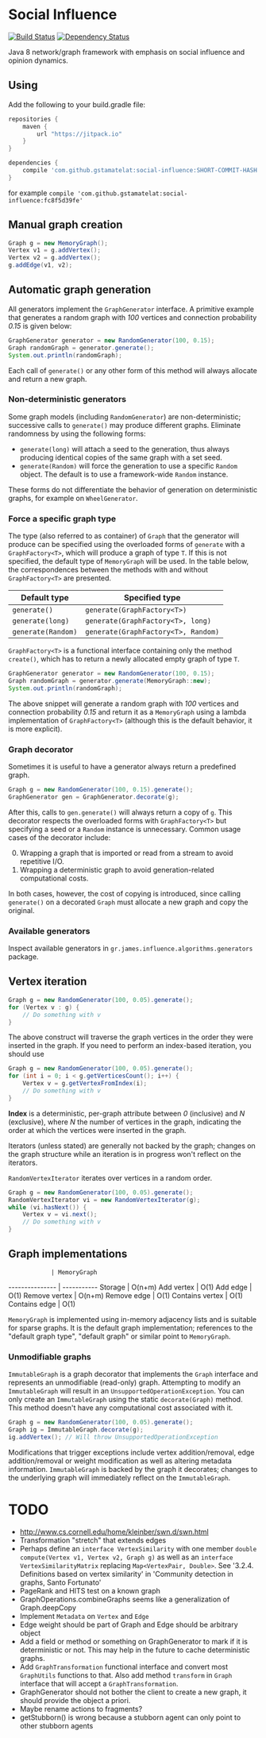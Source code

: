 # Social Influence

[![Build Status](https://travis-ci.org/gstamatelat/social-influence.svg?branch=master)](https://travis-ci.org/gstamatelat/social-influence) [![Dependency Status](https://www.versioneye.com/user/projects/55d2318a265ff6001c00001d/badge.svg)](https://www.versioneye.com/user/projects/55d2318a265ff6001c00001d)

Java 8 network/graph framework with emphasis on social influence and opinion dynamics.

## Using

Add the following to your build.gradle file:

```gradle
repositories {
    maven {
        url "https://jitpack.io"
    }
}

dependencies {
    compile 'com.github.gstamatelat:social-influence:SHORT-COMMIT-HASH'
}
```

for example `compile 'com.github.gstamatelat:social-influence:fc8f5d39fe'`

## Manual graph creation

```java
Graph g = new MemoryGraph();
Vertex v1 = g.addVertex();
Vertex v2 = g.addVertex();
g.addEdge(v1, v2);
```

## Automatic graph generation

All generators implement the `GraphGenerator` interface. A primitive example that generates a random graph with *100* vertices and connection probability *0.15* is given below:

```java
GraphGenerator generator = new RandomGenerator(100, 0.15);
Graph randomGraph = generator.generate();
System.out.println(randomGraph);
```

Each call of `generate()` or any other form of this method will always allocate and return a new graph.

### Non-deterministic generators

Some graph models (including `RandomGenerator`) are non-deterministic; successive calls to `generate()` may produce different graphs. Eliminate randomness by using the following forms:

- `generate(long)` will attach a seed to the generation, thus always producing identical copies of the same graph with a set seed.
- `generate(Random)` will force the generation to use a specific `Random` object. The default is to use a framework-wide `Random` instance.

These forms do not differentiate the behavior of generation on deterministic graphs, for example on `WheelGenerator`.

### Force a specific graph type

The type (also referred to as container) of `Graph` that the generator will produce can be specified using the overloaded forms of `generate` with a `GraphFactory<T>`, which will produce a graph of type `T`. If this is not specified, the default type of `MemoryGraph` will be used. In the table below, the correspondences between the methods with and without `GraphFactory<T>` are presented.

Default type       | Specified type
------------------ | --------------
`generate()`       | `generate(GraphFactory<T>)`
`generate(long)`   | `generate(GraphFactory<T>, long)`
`generate(Random)` | `generate(GraphFactory<T>, Random)`

`GraphFactory<T>` is a functional interface containing only the method `create()`, which has to return a newly allocated empty graph of type `T`.

```java
GraphGenerator generator = new RandomGenerator(100, 0.15);
Graph randomGraph = generator.generate(MemoryGraph::new);
System.out.println(randomGraph);
```

The above snippet will generate a random graph with *100* vertices and connection probability *0.15* and return it as a `MemoryGraph` using a lambda implementation of `GraphFactory<T>` (although this is the default behavior, it is more explicit).

### Graph decorator

Sometimes it is useful to have a generator always return a predefined graph.

```java
Graph g = new RandomGenerator(100, 0.15).generate();
GraphGenerator gen = GraphGenerator.decorate(g);
```

After this, calls to `gen.generate()` will always return a copy of `g`. This decorator respects the overloaded forms with `GraphFactory<T>` but specifying a seed or a `Random` instance is unnecessary. Common usage cases of the decorator include:

0. Wrapping a graph that is imported or read from a stream to avoid repetitive I/O.
0. Wrapping a deterministic graph to avoid generation-related computational costs.

In both cases, however, the cost of copying is introduced, since calling `generate()` on a decorated `Graph` must allocate a new graph and copy the original.

### Available generators

Inspect available generators in `gr.james.influence.algorithms.generators` package.

## Vertex iteration

```java
Graph g = new RandomGenerator(100, 0.05).generate();
for (Vertex v : g) {
    // Do something with v
}
```

The above construct will traverse the graph vertices in the order they were inserted in the graph. If you need to perform an index-based iteration, you should use

```java
Graph g = new RandomGenerator(100, 0.05).generate();
for (int i = 0; i < g.getVerticesCount(); i++) {
    Vertex v = g.getVertexFromIndex(i);
    // Do something with v
}
```

**Index** is a deterministic, per-graph attribute between *0* (inclusive) and *N* (exclusive), where *N* the number of vertices in the graph, indicating the order at which the vertices were inserted in the graph.

Iterators (unless stated) are generally not backed by the graph; changes on the graph structure while an iteration is in progress won't reflect on the iterators.

`RandomVertexIterator` iterates over vertices in a random order.

```java
Graph g = new RandomGenerator(100, 0.05).generate();
RandomVertexIterator vi = new RandomVertexIterator(g);
while (vi.hasNext()) {
    Vertex v = vi.next();
    // Do something with v
}
```

## Graph implementations

                | MemoryGraph
--------------- | -----------
Storage         | O(n+m)
Add vertex      | O(1)
Add edge        | O(1)
Remove vertex   | O(n+m)
Remove edge     | O(1)
Contains vertex | O(1)
Contains edge   | O(1)

`MemoryGraph` is implemented using in-memory adjacency lists and is suitable for sparse graphs. It is the default graph implementation; references to the "default graph type", "default graph" or similar point to `MemoryGraph`.

### Unmodifiable graphs

`ImmutableGraph` is a graph decorator that implements the `Graph` interface and represents an unmodifiable (read-only) graph. Attempting to modify an `ImmutableGraph` will result in an `UnsupportedOperationException`. You can only create an `ImmutableGraph` using the static `decorate(Graph)` method. This method doesn't have any computational cost associated with it.

```java
Graph g = new RandomGenerator(100, 0.05).generate();
Graph ig = ImmutableGraph.decorate(g);
ig.addVertex(); // Will throw UnsupportedOperationException
```

Modifications that trigger exceptions include vertex addition/removal, edge addition/removal or weight modification as well as altering metadata information. `ImmutableGraph` is backed by the graph it decorates; changes to the underlying graph will immediately reflect on the `ImmutableGraph`.

# TODO

- http://www.cs.cornell.edu/home/kleinber/swn.d/swn.html
- Transformation "stretch" that extends edges
- Perhaps define an `interface VertexSimilarity` with one member `double compute(Vertex v1, Vertex v2, Graph g)` as well as an `interface VertexSimilarityMatrix` replacing `Map<VertexPair, Double>`. See '3.2.4. Definitions based on vertex similarity' in 'Community detection in graphs, Santo Fortunato'
- PageRank and HITS test on a known graph
- GraphOperations.combineGraphs seems like a generalization of Graph.deepCopy
- Implement `Metadata` on `Vertex` and `Edge`
- Edge weight should be part of Graph and Edge should be arbitrary object
- Add a field or method or something on GraphGenerator to mark if it is deterministic or not. This may help in the future to cache deterministic graphs.
- Add `GraphTransformation` functional interface and convert most `GraphUtils` functions to that. Also add method `transform` in `Graph` interface that will accept a `GraphTransformation`.
- GraphGenerator should not bother the client to create a new graph, it should provide the object a priori.
- Maybe rename actions to fragments?
- getStubborn() is wrong because a stubborn agent can only point to other stubborn agents